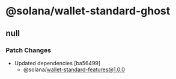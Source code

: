 # @solana/wallet-standard-ghost

## null

### Patch Changes

- Updated dependencies [ba56499]
  - @solana/wallet-standard-features@1.0.0
